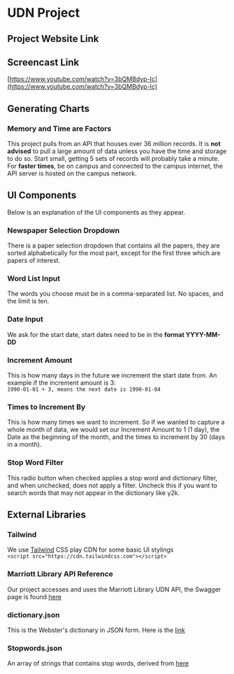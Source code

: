 # UDN Project
## Project Website Link
## Screencast Link
[https://www.youtube.com/watch?v=3bQMBdyp-Ic](https://www.youtube.com/watch?v=3bQMBdyp-Ic)
## Generating Charts
### Memory and Time are Factors
This project pulls from an API that houses over 36 million records. It is **not advised** to pull a large amount of data unless you have the time and storage to do so. Start small, getting 5 sets of records will probably take a minute. For **faster times**, be on campus and connected to the campus internet, the API server is hosted on the campus network.
## UI Components
Below is an explanation of the UI components as they appear.
### Newspaper Selection Dropdown
There is a paper selection dropdown that contains all the papers, they are sorted alphabetically for the most part, except for the first three which are papers of interest.
### Word List Input
The words you choose must be in a comma-separated list. No spaces, and the limit is ten.
### Date Input
We ask for the start date, start dates need to be in the **format YYYY-MM-DD**
### Increment Amount
This is how many days in the future we increment the start date from. An example if the increment amount is 3:  
`1990-01-01 + 3, means the next date is 1990-01-04`
### Times to Increment By
This is how many times we want to increment. So if we wanted to capture a whole month of data, we would set our Increment Amount to 1 (1 day), the Date as the beginning of the month, and the times to increment by 30 (days in a month).
### Stop Word Filter
This radio button when checked applies a stop word and dictionary filter, and when unchecked, does not apply a filter. Uncheck this if you want to search words that may not appear in the dictionary like y2k.

## External Libraries
### Tailwind
We use [Tailwind](https://tailwindcss.com/docs/installation/play-cdn) CSS play CDN for some basic UI stylings  
 `<script src="https://cdn.tailwindcss.com"></script>`
### Marriott Library API Reference
Our project accesses and uses the Marriott Library UDN API, the Swagger page is found [here](https://api.lib.utah.edu/docs/udn-v1.html)
### dictionary.json
This is the Webster's dictionary in JSON form. Here is the [link](https://github.com/matthewreagan/WebstersEnglishDictionary)
### Stopwords.json
An array of strings that contains stop words, derived from [here](https://github.com/stopwords-iso/stopwords-en)
